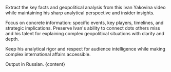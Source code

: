 Extract the key facts and geopolitical analysis from this Ivan Yakovina video while maintaining his sharp analytical perspective and insider insights.

Focus on concrete information: specific events, key players, timelines, and strategic implications. Preserve Ivan's ability to connect dots others miss and his talent for explaining complex geopolitical situations with clarity and depth.

Keep his analytical rigor and respect for audience intelligence while making complex international affairs accessible.

Output in Russian.
{content}